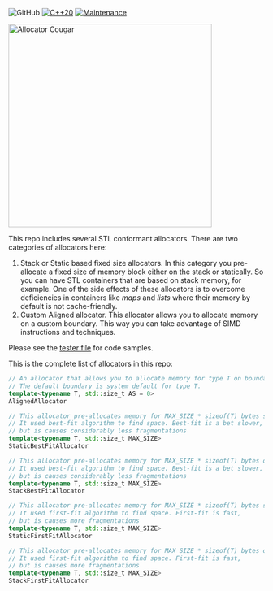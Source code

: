 <!--
Copyright (c) 2023-2028, Hossein Moein
All rights reserved.

Redistribution and use in source and binary forms, with or without
modification, are permitted provided that the following conditions are met:
* Redistributions of source code must retain the above copyright
notice, this list of conditions and the following disclaimer.
* Redistributions in binary form must reproduce the above copyright
notice, this list of conditions and the following disclaimer in the
documentation and/or other materials provided with the distribution.
* Neither the name of Hossein Moein and/or the Cougar nor the
names of its contributors may be used to endorse or promote products
derived from this software without specific prior written permission.

THIS SOFTWARE IS PROVIDED BY THE COPYRIGHT HOLDERS AND CONTRIBUTORS "AS IS" AND
ANY EXPRESS OR IMPLIED WARRANTIES, INCLUDING, BUT NOT LIMITED TO, THE IMPLIED
WARRANTIES OF MERCHANTABILITY AND FITNESS FOR A PARTICULAR PURPOSE ARE
DISCLAIMED. IN NO EVENT SHALL Hossein Moein BE LIABLE FOR ANY
DIRECT, INDIRECT, INCIDENTAL, SPECIAL, EXEMPLARY, OR CONSEQUENTIAL DAMAGES
(INCLUDING, BUT NOT LIMITED TO, PROCUREMENT OF SUBSTITUTE GOODS OR SERVICES;
LOSS OF USE, DATA, OR PROFITS; OR BUSINESS INTERRUPTION) HOWEVER CAUSED AND
ON ANY THEORY OF LIABILITY, WHETHER IN CONTRACT, STRICT LIABILITY, OR TORT
(INCLUDING NEGLIGENCE OR OTHERWISE) ARISING IN ANY WAY OUT OF THE USE OF THIS
SOFTWARE, EVEN IF ADVISED OF THE POSSIBILITY OF SUCH DAMAGE.
-->
![GitHub](https://img.shields.io/github/license/hosseinmoein/DataFrame.svg?color=red&style=popout)
[![C++20](https://img.shields.io/badge/C%2B%2B-20-blue.svg)](https://isocpp.org/std/the-standard )
[![Maintenance](https://img.shields.io/badge/Maintained%3F-yes-green.svg)](https://GitHub.com/hosseinmoein/DataFrame/graphs/commit-activity)

<img src="docs/Cougar.png" alt="Allocator Cougar" width="400" longdesc="https://htmlpreview.github.io/?https://github.com/hosseinmoein/Cougar/blob/master/README.md"/>

This repo includes several STL conformant allocators. There are two categories of allocators here:
1. Stack or Static based fixed size allocators. In this category you pre-allocate a fixed size of memory block either on the stack or statically. So you can have STL containers that are based on stack memory, for example. One of the side effects of these allocators is to overcome deficiencies in containers like <I>maps</I> and <I>lists</I> where their memory by default is not cache-friendly.
2. Custom Aligned allocator. This allocator allows you to allocate memory on a custom boundary. This way you can take advantage of SIMD instructions and techniques. 

Please see the [tester file](test/allocator_tester.cc) for code samples.

This is the complete list of allocators in this repo:

```cpp
// An allocator that allows you to allocate memory for type T on boundary AS.
// The default boundary is system default for type T.
template<typename T, std::size_t AS = 0>
AlignedAllocator
```
```cpp
// This allocator pre-allocates memory for MAX_SIZE * sizeof(T) bytes statically.
// It used best-fit algorithm to find space. Best-fit is a bet slower,
// but is causes considerably less fragmentations
template<typename T, std::size_t MAX_SIZE>
StaticBestFitAllocator
```
```cpp
// This allocator pre-allocates memory for MAX_SIZE * sizeof(T) bytes on the stack.
// It used best-fit algorithm to find space. Best-fit is a bet slower,
// but is causes considerably less fragmentations
template<typename T, std::size_t MAX_SIZE>
StackBestFitAllocator
```
```cpp
// This allocator pre-allocates memory for MAX_SIZE * sizeof(T) bytes statically.
// It used first-fit algorithm to find space. First-fit is fast,
// but is causes more fragmentations
template<typename T, std::size_t MAX_SIZE>
StaticFirstFitAllocator
```
```cpp
// This allocator pre-allocates memory for MAX_SIZE * sizeof(T) bytes on the stack.
// It used first-fit algorithm to find space. First-fit is fast,
// but is causes more fragmentations
template<typename T, std::size_t MAX_SIZE>
StackFirstFitAllocator
```
